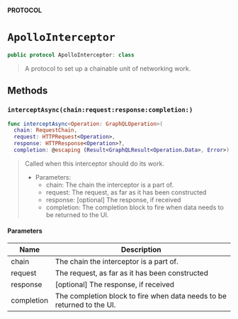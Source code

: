 **PROTOCOL**

# `ApolloInterceptor`

```swift
public protocol ApolloInterceptor: class
```

> A protocol to set up a chainable unit of networking work.

## Methods
### `interceptAsync(chain:request:response:completion:)`

```swift
func interceptAsync<Operation: GraphQLOperation>(
  chain: RequestChain,
  request: HTTPRequest<Operation>,
  response: HTTPResponse<Operation>?,
  completion: @escaping (Result<GraphQLResult<Operation.Data>, Error>) -> Void)
```

> Called when this interceptor should do its work.
>
> - Parameters:
>   - chain: The chain the interceptor is a part of.
>   - request: The request, as far as it has been constructed
>   - response: [optional] The response, if received
>   - completion: The completion block to fire when data needs to be returned to the UI.

#### Parameters

| Name | Description |
| ---- | ----------- |
| chain | The chain the interceptor is a part of. |
| request | The request, as far as it has been constructed |
| response | [optional] The response, if received |
| completion | The completion block to fire when data needs to be returned to the UI. |